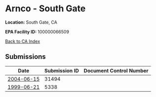 # Arnco - South Gate

**Location:** South Gate, CA

**EPA Facility ID:** 100000066509

[Back to CA Index](../../index.md)

## Submissions

| Date | Submission ID | Document Control Number |
|------|--------------|-------------------------|
| [2004-06-15](submissions/31494.md) | 31494 |  |
| [1999-06-21](submissions/5338.md) | 5338 |  |

